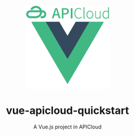 <p align="center">
  <img width="230" src="./src/assets/logo.png">
</p>
<h1 align="center">
  vue-apicloud-quickstart
</h1>
<div align="center">
A Vue.js project in APICloud
</div>

